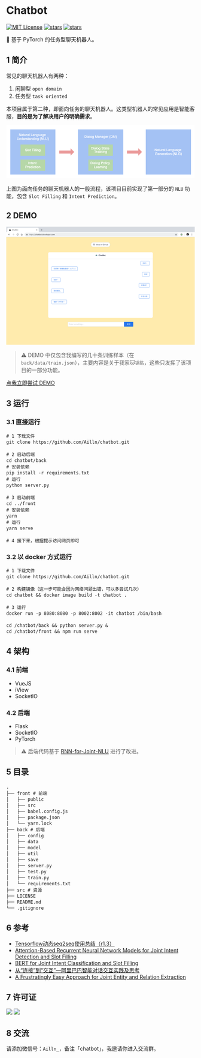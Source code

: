 # Chatbot

[![MIT License](https://img.shields.io/badge/license-MIT-green.svg)](https://github.com/Ailln/chatbot/blob/master/LICENSE)
[![stars](https://img.shields.io/github/stars/Ailln/chatbot.svg)](https://github.com/Ailln/chatbot/stargazers)
[![stars](https://img.shields.io/github/forks/Ailln/chatbot.svg)](https://github.com/Ailln/chatbot/network/members)

🤖️ 基于 PyTorch 的任务型聊天机器人。

## 1 简介

常见的聊天机器人有两种：

1. 闲聊型 `open domain`
2. 任务型 `task oriented`

本项目属于第二种，即面向任务的聊天机器人。这类型机器人的常见应用是智能客服，**目的是为了解决用户的明确需求**。

![flow](src/chatbot-flow.png)

上图为面向任务的聊天机器人的一般流程，该项目目前实现了第一部分的 `NLU` 功能，包含 `Slot Filling` 和 `Intent Prediction`。

## 2 DEMO

![demo](./src/demo-screen-shot.jpg)

> ⚠️ DEMO 中仅包含我编写的几十条训练样本（在 `back/data/train.json`），主要内容是关于我家🐱`锅贴`，这些只发挥了该项目的一部分功能。

[点我立即尝试 DEMO](https://chatbot.dovolopor.com)

## 3 运行

### 3.1 直接运行

```shell
# 1 下载文件
git clone https://github.com/Ailln/chatbot.git

# 2 启动后端
cd chatbot/back
# 安装依赖
pip install -r requirements.txt
# 运行
python server.py

# 3 启动前端
cd ../front
# 安装依赖
yarn
# 运行
yarn serve

# 4 接下来，根据提示访问网页即可
```

### 3.2 以 docker 方式运行

```shell
# 1 下载文件
git clone https://github.com/Ailln/chatbot.git

# 2 构建镜像（这一步可能会因为网络问题出错，可以多尝试几次）
cd chatbot && docker image build -t chatbot .

# 3 运行
docker run -p 8080:8080 -p 8002:8002 -it chatbot /bin/bash

cd /chatbot/back && python server.py &
cd /chatbot/front && npm run serve
```

## 4 架构

### 4.1 前端

- VueJS
- iView
- SocketIO

### 4.2 后端

- Flask
- SocketIO
- PyTorch

> ⚠️ 后端代码基于 [RNN-for-Joint-NLU](https://github.com/applenob/RNN-for-Joint-NLU) 进行了改进。

## 5 目录

```shell
.
├── front # 前端
│   ├── public
│   ├── src
│   ├── babel.config.js
│   ├── package.json
│   └── yarn.lock
├── back # 后端
│   ├── config
│   ├── data
│   ├── model
│   ├── util
│   ├── save
│   ├── server.py
│   ├── test.py
│   ├── train.py
│   └── requirements.txt
├── src # 资源
├── LICENSE
├── README.md
└── .gitignore
```

## 6 参考

- [Tensorflow动态seq2seq使用总结（r1.3）](https://github.com/applenob/RNN-for-Joint-NLU/blob/master/tensorflow_dynamic_seq2seq.md)
- [Attention-Based Recurrent Neural Network Models for Joint Intent Detection and Slot Filling](https://arxiv.org/abs/1609.01454)
- [BERT for Joint Intent Classification and Slot Filling](https://arxiv.org/pdf/1902.10909.pdf)
- [从“连接”到“交互”—阿里巴巴智能对话交互实践及思考](https://yq.aliyun.com/articles/144035)
- [A Frustratingly Easy Approach for Joint Entity and Relation Extraction](https://arxiv.org/pdf/2010.12812.pdf)

## 7 许可证

[![](https://award.dovolopor.com?lt=License&rt=MIT&rbc=green)](./LICENSE)
[![](https://award.dovolopor.com?lt=Ailln's&rt=idea&lbc=lightgray&rbc=red&ltc=red)](https://github.com/Ailln/award)

## 8 交流

请添加微信号：`Ailln_`，备注「chatbot」，我邀请你进入交流群。
